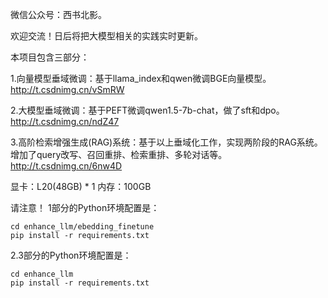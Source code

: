 微信公众号：西书北影。

欢迎交流！日后将把大模型相关的实践实时更新。

本项目包含三部分：

1.向量模型垂域微调：基于llama_index和qwen微调BGE向量模型。http://t.csdnimg.cn/vSmRW

2.大模型垂域微调：基于PEFT微调qwen1.5-7b-chat，做了sft和dpo。http://t.csdnimg.cn/ndZ47

3.高阶检索增强生成(RAG)系统：基于以上垂域化工作，实现两阶段的RAG系统。增加了query改写、召回重排、检索重排、多轮对话等。http://t.csdnimg.cn/6nw4D

显卡：L20(48GB) * 1 
内存：100GB

请注意！
1部分的Python环境配置是：
```
cd enhance_llm/ebedding_finetune
pip install -r requirements.txt
```

2.3部分的Python环境配置是：
```
cd enhance_llm
pip install -r requirements.txt
```





